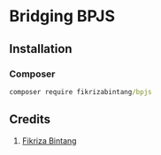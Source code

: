 # Bridging BPJS

## Installation

### Composer

```cmd
composer require fikrizabintang/bpjs
```

## Credits
1. [Fikriza Bintang](https://github.com/fikrizabintang)
